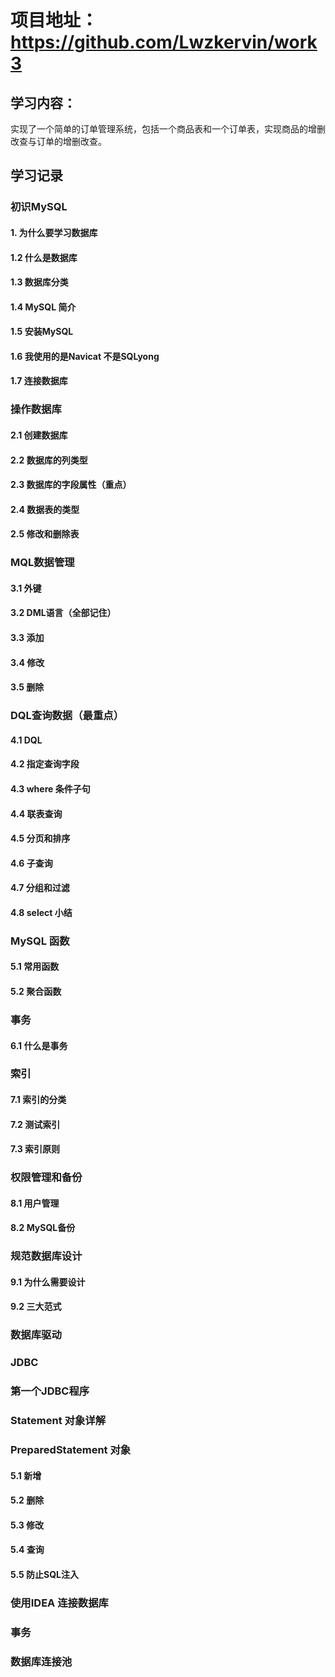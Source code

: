 # 项目地址：https://github.com/Lwzkervin/work3
## 学习内容：
实现了一个简单的订单管理系统，包括一个商品表和一个订单表，实现商品的增删改查与订单的增删改查。

## 学习记录

### 初识MySQL

#### 1. 为什么要学习数据库
#### 1.2 什么是数据库
#### 1.3 数据库分类
#### 1.4 MySQL 简介
#### 1.5 安装MySQL
#### 1.6 我使用的是Navicat 不是SQLyong
#### 1.7 连接数据库

### 操作数据库
#### 2.1 创建数据库
#### 2.2 数据库的列类型
#### 2.3 数据库的字段属性（重点）
#### 2.4 数据表的类型
#### 2.5 修改和删除表

### MQL数据管理
#### 3.1 外键
#### 3.2 DML语言（全部记住）
#### 3.3 添加
#### 3.4 修改
#### 3.5 删除

### DQL查询数据（最重点）
#### 4.1 DQL
#### 4.2 指定查询字段
#### 4.3 where 条件子句
#### 4.4 联表查询
#### 4.5 分页和排序
#### 4.6 子查询
#### 4.7 分组和过滤
#### 4.8 select 小结

### MySQL 函数
#### 5.1 常用函数
#### 5.2 聚合函数

### 事务
#### 6.1 什么是事务

### 索引
#### 7.1 索引的分类
#### 7.2 测试索引
#### 7.3 索引原则

### 权限管理和备份
#### 8.1 用户管理
#### 8.2 MySQL备份

### 规范数据库设计
#### 9.1 为什么需要设计
#### 9.2 三大范式

### 数据库驱动
### JDBC
### 第一个JDBC程序
### Statement 对象详解
### PreparedStatement 对象
#### 5.1 新增
#### 5.2 删除
#### 5.3 修改
#### 5.4 查询
#### 5.5 防止SQL注入
### 使用IDEA 连接数据库
### 事务
### 数据库连接池

##

